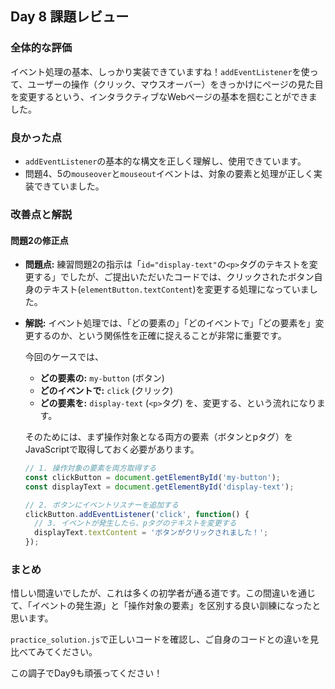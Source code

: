 ## Day 8 課題レビュー

### 全体的な評価
イベント処理の基本、しっかり実装できていますね！`addEventListener`を使って、ユーザーの操作（クリック、マウスオーバー）をきっかけにページの見た目を変更するという、インタラクティブなWebページの基本を掴むことができました。

### 良かった点
*   `addEventListener`の基本的な構文を正しく理解し、使用できています。
*   問題4、5の`mouseover`と`mouseout`イベントは、対象の要素と処理が正しく実装できていました。

### 改善点と解説

#### 問題2の修正点
*   **問題点:** 練習問題2の指示は「`id="display-text"`の`<p>`タグのテキストを変更する」でしたが、ご提出いただいたコードでは、クリックされたボタン自身のテキスト(`elementButton.textContent`)を変更する処理になっていました。

*   **解説:** イベント処理では、「どの要素の」「どのイベントで」「どの要素を」変更するのか、という関係性を正確に捉えることが非常に重要です。

    今回のケースでは、
    *   **どの要素の:** `my-button` (ボタン)
    *   **どのイベントで:** `click` (クリック)
    *   **どの要素を:** `display-text` (`<p>`タグ)
    を、変更する、という流れになります。

    そのためには、まず操作対象となる両方の要素（ボタンとpタグ）をJavaScriptで取得しておく必要があります。

    ```javascript
    // 1. 操作対象の要素を両方取得する
    const clickButton = document.getElementById('my-button');
    const displayText = document.getElementById('display-text');

    // 2. ボタンにイベントリスナーを追加する
    clickButton.addEventListener('click', function() {
      // 3. イベントが発生したら、pタグのテキストを変更する
      displayText.textContent = 'ボタンがクリックされました！';
    });
    ```

### まとめ
惜しい間違いでしたが、これは多くの初学者が通る道です。この間違いを通じて、「イベントの発生源」と「操作対象の要素」を区別する良い訓練になったと思います。

`practice_solution.js`で正しいコードを確認し、ご自身のコードとの違いを見比べてみてください。

この調子でDay9も頑張ってください！
